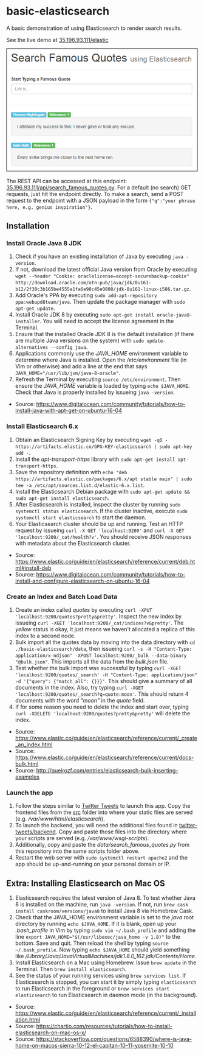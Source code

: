 # basic-elasticsearch
A basic demonstration of using Elasticsearch to render search results.

See the live demo at [35.196.93.111/elastic](http://35.196.93.111/elastic/)
<p align="left">
  <a href="http://35.196.93.111/elastic/">
    <img src="./src/img/screenshot.png" alt="Screenshot of App">
  </a>
</p>

The REST API can be accessed at this endpoint: [35.196.93.111/api/search_famous_quotes.py](http://35.196.93.111/api/search_famous_quotes.py). For a default (no search) GET requests, just hit the endpoint directly. To make a search, send a POST request to the endpoint with a JSON payload in the form `{"q":"your phrase here, e.g. genius inspiration"}`.

## Installation

### Install Oracle Java 8 JDK
1. Check if you have an existing installation of Java by executing `java -version`.
2. If not, download the latest official Java version from Oracle by executing `wget --header "Cookie: oraclelicense=accept-securebackup-cookie" http://download.oracle.com/otn-pub/java/jdk/8u161-b12/2f38c3b165be4555a1fa6e98c45e0808/jdk-8u161-linux-i586.tar.gz`.
3. Add Oracle's PPA by executing `sudo add-apt-repository ppa:webupd8team/java`. Then update the package manager with `sudo apt-get update`.
4. Install Oracle JDK 8 by executing `sudo apt-get install oracle-java8-installer`. You will need to accept the license agreement in the Terminal.
5. Ensure that the installed Oracle JDK 8 is the default installation (if there are multiple Java versions on the system) with `sudo update-alternatives --config java`.
6. Applications commonly use the *JAVA_HOME* environment variable to determine where Java is installed. Open the */etc/environment* file (in Vim or otherwise) and add a line at the end that says `JAVA_HOME="/usr/lib/jvm/java-8-oracle"`.
7. Refresh the Terminal by executing `source /etc/environment`. Then ensure the *JAVA_HOME* variable is loaded by typing `echo $JAVA_HOME`. Check that Java is properly installed by issueing `java -version`.
- Source: https://www.digitalocean.com/community/tutorials/how-to-install-java-with-apt-get-on-ubuntu-16-04

### Install Elasticsearch 6.x
1. Obtain an Elasticsearch Signing Key by executing `wget -qO - https://artifacts.elastic.co/GPG-KEY-elasticsearch | sudo apt-key add -`.
2. Install the *apt-transport-https* library with `sudo apt-get install apt-transport-https`.
3. Save the repository definition with `echo "deb https://artifacts.elastic.co/packages/6.x/apt stable main" | sudo tee -a /etc/apt/sources.list.d/elastic-6.x.list`.
4. Install the Elasticsearch Debian package with `sudo apt-get update && sudo apt-get install elasticsearch`.
5. After Elasticsearch is installed, inspect the cluster by running `sudo systemctl status elasticsearch`. If the cluster inactive, execute `sudo systemctl start elasticsearch` to start the daemon.
6. Your Elasticsearch cluster should be up and running. Test an HTTP request by issueing `curl -X GET 'localhost:9200'` and `curl -X GET 'localhost:9200/_cat/health?v'`. You should receive JSON responses with metadata about the Elasticsearch cluster.

- Source: https://www.elastic.co/guide/en/elasticsearch/reference/current/deb.html#install-deb
- Source: https://www.digitalocean.com/community/tutorials/how-to-install-and-configure-elasticsearch-on-ubuntu-16-04

### Create an Index and Batch Load Data
1. Create an index called *quotes* by executing `curl -XPUT 'localhost:9200/quotes?pretty&pretty'`. Inspect the new index by issueing `curl -XGET 'localhost:9200/_cat/indices?v&pretty'`. The *yellow* status is okay, it just means we haven't allocated a replica of this index to a second node.
2. Bulk import all the quotes data by moving into the data directory with `cd ./basic-elasticsearch/data`, then issueing `curl -s -H "Content-Type: application/x-ndjson" -XPOST localhost:9200/_bulk --data-binary "@bulk.json"`. This imports all the data from the *bulk.json* file.
3. Test whether the bulk import was successful by typing `curl -XGET 'localhost:9200/quotes/_search' -H "Content-Type: application/json" -d '{"query": {"match_all": {}}}'`. This should give a summary of all documents in the index. Also, try typing `curl -XGET 'localhost:9200/quotes/_search?q=quote:moon'`. This should return 4 documents with the word *"moon"* in the *quote* field.
4. If for some reason you need to delete the index and start over, typing `curl -XDELETE 'localhost:9200/quotes?pretty&pretty'` will delete the index.

- Source: https://www.elastic.co/guide/en/elasticsearch/reference/current/_create_an_index.html
- Source: https://www.elastic.co/guide/en/elasticsearch/reference/current/docs-bulk.html
- Source: http://queirozf.com/entries/elasticsearch-bulk-inserting-examples

### Launch the app
1. Follow the steps similar to [Twitter Tweets](https://github.com/johnkntran/twitter-tweets) to launch this app. Copy the frontend files from the [src](./src) folder into where your static files are served (e.g. */var/www/html/elasticsearch*).
2. To launch the backend, you will need the additional files found in [twitter-tweets/backend](https://github.com/johnkntran/twitter-tweets/tree/master/backend). Copy and paste those files into the directory where your scripts are served (e.g. */var/www/wsgi-scripts*).
3. Additionally, copy and paste the *data/search_famous_quotes.py* from this repository into the same scripts folder above.
4. Restart the web server with `sudo systemctl restart apache2` and the app should be up-and-running on your personal domain or IP.

## Extra: Installing Elasticsearch on Mac OS
1. Elasticsearch requires the latest version of Java 8. To test whether Java 8 is installed on the machine, run `java -version`. If not, run `brew cask install caskroom/versions/java8` to install Java 8 via Homebrew Cask.
2. Check that the JAVA_HOME environment variable is set to the _java_ root directory by running `echo $JAVA_HOME`. If it is blank, open up your _.bash_profile_ in Vim by typing `sudo vim ~/.bash_profile` and adding the line `export JAVA_HOME="$(/usr/libexec/java_home -v 1.8)"` to the bottom. Save and quit. Then reload the shell by typing `source ~/.bash_profile`. Now typing `echo $JAVA_HOME` should yield something like _/Library/Java/JavaVirtualMachines/jdk1.8.0_162.jdk/Contents/Home_.
3. Install Elasticsearch on a Mac using Homebrew. Issue `brew update` in the Terminal. Then `brew install elasticsearch`.
4. See the status of your running services using `brew services list`. If Elasticsearch is stopped, you can start it by simply typing `elasticsearch` to run Elasticsearch in the foreground or `brew services start elasticsearch` to run Elasticsearch in daemon mode (in the background).

- Source: https://www.elastic.co/guide/en/elasticsearch/reference/current/_installation.html
- Source: https://chartio.com/resources/tutorials/how-to-install-elasticsearch-on-mac-os-x/
- Source: https://stackoverflow.com/questions/6588390/where-is-java-home-on-macos-sierra-10-12-el-capitan-10-11-yosemite-10-10
